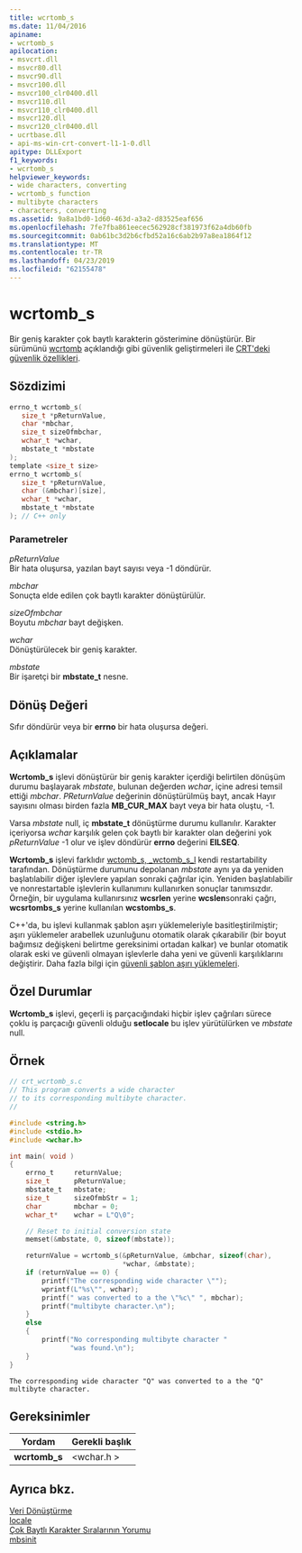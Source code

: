 ```yaml
---
title: wcrtomb_s
ms.date: 11/04/2016
apiname:
- wcrtomb_s
apilocation:
- msvcrt.dll
- msvcr80.dll
- msvcr90.dll
- msvcr100.dll
- msvcr100_clr0400.dll
- msvcr110.dll
- msvcr110_clr0400.dll
- msvcr120.dll
- msvcr120_clr0400.dll
- ucrtbase.dll
- api-ms-win-crt-convert-l1-1-0.dll
apitype: DLLExport
f1_keywords:
- wcrtomb_s
helpviewer_keywords:
- wide characters, converting
- wcrtomb_s function
- multibyte characters
- characters, converting
ms.assetid: 9a8a1bd0-1d60-463d-a3a2-d83525eaf656
ms.openlocfilehash: 7fe7fba861eecec562928cf381973f62a4db60fb
ms.sourcegitcommit: 0ab61bc3d2b6cfbd52a16c6ab2b97a8ea1864f12
ms.translationtype: MT
ms.contentlocale: tr-TR
ms.lasthandoff: 04/23/2019
ms.locfileid: "62155478"
---
```

# <a name="wcrtombs"></a>wcrtomb_s

Bir geniş karakter çok baytlı karakterin gösterimine dönüştürür. Bir sürümünü [wcrtomb](wcrtomb.md) açıklandığı gibi güvenlik geliştirmeleri ile [CRT'deki güvenlik özellikleri](../../c-runtime-library/security-features-in-the-crt.md).

## <a name="syntax"></a>Sözdizimi

```C
errno_t wcrtomb_s(
   size_t *pReturnValue,
   char *mbchar,
   size_t sizeOfmbchar,
   wchar_t *wchar,
   mbstate_t *mbstate
);
template <size_t size>
errno_t wcrtomb_s(
   size_t *pReturnValue,
   char (&mbchar)[size],
   wchar_t *wchar,
   mbstate_t *mbstate
); // C++ only
```

### <a name="parameters"></a>Parametreler

*pReturnValue*<br/>
Bir hata oluşursa, yazılan bayt sayısı veya -1 döndürür.

*mbchar*<br/>
Sonuçta elde edilen çok baytlı karakter dönüştürülür.

*sizeOfmbchar*<br/>
Boyutu *mbchar* bayt değişken.

*wchar*<br/>
Dönüştürülecek bir geniş karakter.

*mbstate*<br/>
Bir işaretçi bir **mbstate_t** nesne.

## <a name="return-value"></a>Dönüş Değeri

Sıfır döndürür veya bir **errno** bir hata oluşursa değeri.

## <a name="remarks"></a>Açıklamalar

**Wcrtomb_s** işlevi dönüştürür bir geniş karakter içerdiği belirtilen dönüşüm durumu başlayarak *mbstate*, bulunan değerden *wchar*, içine adresi temsil ettiği *mbchar*. *PReturnValue* değerinin dönüştürülmüş bayt, ancak Hayır sayısını olması birden fazla **MB_CUR_MAX** bayt veya bir hata oluştu, -1.

Varsa *mbstate* null, iç **mbstate_t** dönüştürme durumu kullanılır. Karakter içeriyorsa *wchar* karşılık gelen çok baytlı bir karakter olan değerini yok *pReturnValue* -1 olur ve işlev döndürür **errno** değerini **EILSEQ**.

**Wcrtomb_s** işlevi farklıdır [wctomb_s, _wctomb_s_l](wctomb-s-wctomb-s-l.md) kendi restartability tarafından. Dönüştürme durumunu depolanan *mbstate* aynı ya da yeniden başlatılabilir diğer işlevlere yapılan sonraki çağrılar için. Yeniden başlatılabilir ve nonrestartable işlevlerin kullanımını kullanırken sonuçlar tanımsızdır. Örneğin, bir uygulama kullanırsınız **wcsrlen** yerine **wcslen**sonraki çağrı, **wcsrtombs_s** yerine kullanılan **wcstombs_s**.

C++'da, bu işlevi kullanmak şablon aşırı yüklemeleriyle basitleştirilmiştir; aşırı yüklemeler arabellek uzunluğunu otomatik olarak çıkarabilir (bir boyut bağımsız değişkeni belirtme gereksinimi ortadan kalkar) ve bunlar otomatik olarak eski ve güvenli olmayan işlevlerle daha yeni ve güvenli karşılıklarını değiştirir. Daha fazla bilgi için [güvenli şablon aşırı yüklemeleri](../../c-runtime-library/secure-template-overloads.md).

## <a name="exceptions"></a>Özel Durumlar

**Wcrtomb_s** işlevi, geçerli iş parçacığındaki hiçbir işlev çağrıları sürece çoklu iş parçacığı güvenli olduğu **setlocale** bu işlev yürütülürken ve *mbstate* null.

## <a name="example"></a>Örnek

```C
// crt_wcrtomb_s.c
// This program converts a wide character
// to its corresponding multibyte character.
//

#include <string.h>
#include <stdio.h>
#include <wchar.h>

int main( void )
{
    errno_t     returnValue;
    size_t      pReturnValue;
    mbstate_t   mbstate;
    size_t      sizeOfmbStr = 1;
    char        mbchar = 0;
    wchar_t*    wchar = L"Q\0";

    // Reset to initial conversion state
    memset(&mbstate, 0, sizeof(mbstate));

    returnValue = wcrtomb_s(&pReturnValue, &mbchar, sizeof(char),
                            *wchar, &mbstate);
    if (returnValue == 0) {
        printf("The corresponding wide character \"");
        wprintf(L"%s\"", wchar);
        printf(" was converted to a the \"%c\" ", mbchar);
        printf("multibyte character.\n");
    }
    else
    {
        printf("No corresponding multibyte character "
               "was found.\n");
    }
}
```

```Output
The corresponding wide character "Q" was converted to a the "Q" multibyte character.
```

## <a name="requirements"></a>Gereksinimler

|Yordam|Gerekli başlık|
|-------------|---------------------|
|**wcrtomb_s**|\<wchar.h >|

## <a name="see-also"></a>Ayrıca bkz.

[Veri Dönüştürme](../../c-runtime-library/data-conversion.md)<br/>
[locale](../../c-runtime-library/locale.md)<br/>
[Çok Baytlı Karakter Sıralarının Yorumu](../../c-runtime-library/interpretation-of-multibyte-character-sequences.md)<br/>
[mbsinit](mbsinit.md)<br/>
